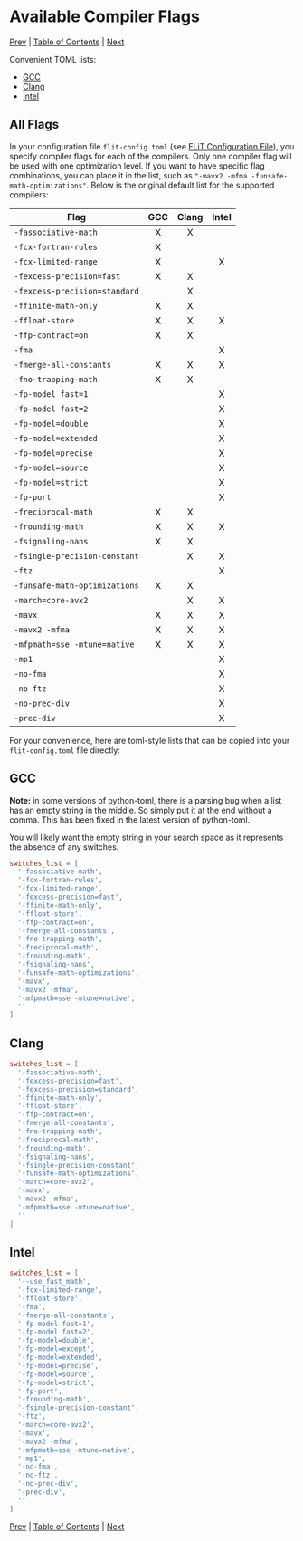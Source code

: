 # Available Compiler Flags

[Prev](flit-configuration-file.md)
|
[Table of Contents](README.md)
|
[Next](standard-c++-library-implementations.md)

Convenient TOML lists:

* [GCC](#gcc)
* [Clang](#clang)
* [Intel](#intel)


## All Flags

In your configuration file `flit-config.toml` (see [FLiT Configuration
File](flit-configuration-file.md)), you specify compiler flags for each of the
compilers.  Only one compiler flag will be used with one optimization level.
If you want to have specific flag combinations, you can place it in the list,
such as `"-mavx2 -mfma -funsafe-math-optimizations"`.  Below is the original
default list for the supported compilers:

| Flag                          |  GCC  | Clang | Intel |
| ----------------------------- |:-----:|:-----:|:-----:|
| `-fassociative-math`          |   X   |   X   |       |
| `-fcx-fortran-rules`          |   X   |       |       |
| `-fcx-limited-range`          |   X   |       |   X   |
| `-fexcess-precision=fast`     |   X   |   X   |       |
| `-fexcess-precision=standard` |       |   X   |       |
| `-ffinite-math-only`          |   X   |   X   |       |
| `-ffloat-store`               |   X   |   X   |   X   |
| `-ffp-contract=on`            |   X   |   X   |       |
| `-fma`                        |       |       |   X   |
| `-fmerge-all-constants`       |   X   |   X   |   X   |
| `-fno-trapping-math`          |   X   |   X   |       |
| `-fp-model fast=1`            |       |       |   X   |
| `-fp-model fast=2`            |       |       |   X   |
| `-fp-model=double`            |       |       |   X   |
| `-fp-model=extended`          |       |       |   X   |
| `-fp-model=precise`           |       |       |   X   |
| `-fp-model=source`            |       |       |   X   |
| `-fp-model=strict`            |       |       |   X   |
| `-fp-port`                    |       |       |   X   |
| `-freciprocal-math`           |   X   |   X   |       |
| `-frounding-math`             |   X   |   X   |   X   |
| `-fsignaling-nans`            |   X   |   X   |       |
| `-fsingle-precision-constant` |       |   X   |   X   |
| `-ftz`                        |       |       |   X   |
| `-funsafe-math-optimizations` |   X   |   X   |       |
| `-march=core-avx2`            |       |   X   |   X   |
| `-mavx`                       |   X   |   X   |   X   |
| `-mavx2 -mfma`                |   X   |   X   |   X   |
| `-mfpmath=sse -mtune=native`  |   X   |   X   |   X   |
| `-mp1`                        |       |       |   X   |
| `-no-fma`                     |       |       |   X   |
| `-no-ftz`                     |       |       |   X   |
| `-no-prec-div`                |       |       |   X   |
| `-prec-div`                   |       |       |   X   |

For your convenience, here are toml-style lists that can be copied into your
`flit-config.toml` file directly:

## GCC

**Note:** in some versions of python-toml, there is a parsing bug when a list
has an empty string in the middle.  So simply put it at the end without a
comma.  This has been fixed in the latest version of python-toml.

You will likely want the empty string in your search space as it represents the
absence of any switches.

```toml
switches_list = [
  '-fassociative-math',
  '-fcx-fortran-rules',
  '-fcx-limited-range',
  '-fexcess-precision=fast',
  '-ffinite-math-only',
  '-ffloat-store',
  '-ffp-contract=on',
  '-fmerge-all-constants',
  '-fno-trapping-math',
  '-freciprocal-math',
  '-frounding-math',
  '-fsignaling-nans',
  '-funsafe-math-optimizations',
  '-mavx',
  '-mavx2 -mfma',
  '-mfpmath=sse -mtune=native',
  ''
]
```

## Clang

```toml
switches_list = [
  '-fassociative-math',
  '-fexcess-precision=fast',
  '-fexcess-precision=standard',
  '-ffinite-math-only',
  '-ffloat-store',
  '-ffp-contract=on',
  '-fmerge-all-constants',
  '-fno-trapping-math',
  '-freciprocal-math',
  '-frounding-math',
  '-fsignaling-nans',
  '-fsingle-precision-constant',
  '-funsafe-math-optimizations',
  '-march=core-avx2',
  '-mavx',
  '-mavx2 -mfma',
  '-mfpmath=sse -mtune=native',
  ''
]
```

## Intel

```toml
switches_list = [
  '--use_fast_math',
  '-fcx-limited-range',
  '-ffloat-store',
  '-fma',
  '-fmerge-all-constants',
  '-fp-model fast=1',
  '-fp-model fast=2',
  '-fp-model=double',
  '-fp-model=except',
  '-fp-model=extended',
  '-fp-model=precise',
  '-fp-model=source',
  '-fp-model=strict',
  '-fp-port',
  '-frounding-math',
  '-fsingle-precision-constant',
  '-ftz',
  '-march=core-avx2',
  '-mavx',
  '-mavx2 -mfma',
  '-mfpmath=sse -mtune=native',
  '-mp1',
  '-no-fma',
  '-no-ftz',
  '-no-prec-div',
  '-prec-div',
  ''
]
```

[Prev](flit-configuration-file.md)
|
[Table of Contents](README.md)
|
[Next](standard-c++-library-implementations.md)
